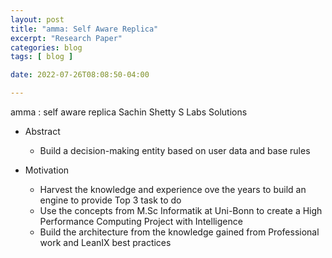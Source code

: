```yaml
---
layout: post
title: "amma: Self Aware Replica"
excerpt: "Research Paper"
categories: blog
tags: [ blog ]

date: 2022-07-26T08:08:50-04:00

---
```



 amma : self aware replica
Sachin Shetty
S Labs Solutions

* Abstract
  * Build a decision-making entity based on user data and base rules

* Motivation
  * Harvest the knowledge and experience ove the years to build an engine to provide Top 3 task to do
  * Use the concepts from M.Sc Informatik at Uni-Bonn to create a High Performance Computing Project with Intelligence
  * Build the architecture from the knowledge gained from Professional work and LeanIX best practices
